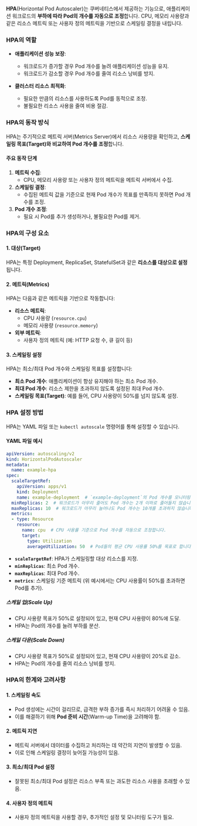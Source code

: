 **HPA**(Horizontal Pod Autoscaler)는 쿠버네티스에서 제공하는 기능으로, 애플리케이션 워크로드의 **부하에 따라 Pod의 개수를 자동으로 조정**합니다. CPU, 메모리 사용량과 같은 리소스 메트릭 또는 사용자 정의 메트릭을 기반으로 스케일링 결정을 내립니다.

### HPA의 역할

- **애플리케이션 성능 보장**:
    - 워크로드가 증가할 경우 Pod 개수를 늘려 애플리케이션 성능을 유지.
    - 워크로드가 감소할 경우 Pod 개수를 줄여 리소스 낭비를 방지.

- **클러스터 리소스 최적화**:
    - 필요한 만큼의 리소스를 사용하도록 Pod를 동적으로 조정.
    - 불필요한 리소스 사용을 줄여 비용 절감.

### HPA의 동작 방식

HPA는 주기적으로 메트릭 서버(Metrics Server)에서 리소스 사용량을 확인하고, **스케일링 목표(Target)와 비교하여 Pod 개수를 조정**합니다.

#### **주요 동작 단계**

1. **메트릭 수집**:
    - CPU, 메모리 사용량 또는 사용자 정의 메트릭을 메트릭 서버에서 수집.
2. **스케일링 결정**:
    - 수집된 메트릭 값을 기준으로 현재 Pod 개수가 목표를 만족하지 못하면 Pod 개수를 조정.
3. **Pod 개수 조정**:
    - 필요 시 Pod를 추가 생성하거나, 불필요한 Pod를 제거.

### HPA의 구성 요소

#### 1. 대상(Target)

HPA는 특정 Deployment, ReplicaSet, StatefulSet과 같은 **리소스를 대상으로 설정**됩니다.

#### 2. 메트릭(Metrics)

HPA는 다음과 같은 메트릭을 기반으로 작동합니다:

- **리소스 메트릭**:
    - CPU 사용량 (`resource.cpu`)
    - 메모리 사용량 (`resource.memory`)
- **외부 메트릭**:
    - 사용자 정의 메트릭 (예: HTTP 요청 수, 큐 길이 등)

#### 3. 스케일링 설정

HPA는 최소/최대 Pod 개수와 스케일링 목표를 설정합니다:

- **최소 Pod 개수**: 애플리케이션이 항상 유지해야 하는 최소 Pod 개수.
- **최대 Pod 개수**: 리소스 제한을 초과하지 않도록 설정된 최대 Pod 개수.
- **스케일링 목표(Target)**: 예를 들어, CPU 사용량이 50%를 넘지 않도록 설정.


### HPA 설정 방법

HPA는 YAML 파일 또는 `kubectl autoscale` 명령어를 통해 설정할 수 있습니다.

#### YAML 파일 예시
```yaml
apiVersion: autoscaling/v2
kind: HorizontalPodAutoscaler
metadata:
  name: example-hpa
spec:
  scaleTargetRef:
    apiVersion: apps/v1
    kind: Deployment
    name: example-deployment  # `example-deployment`의 Pod 개수를 모니터링합니다.
  minReplicas: 2  # 워크로드가 아무리 줄어도 Pod 개수는 2개 이하로 줄어들지 않습니다.
  maxReplicas: 10  # 워크로드가 아무리 늘어나도 Pod 개수는 10개를 초과하지 않습니다.
  metrics:
  - type: Resource
    resource:
      name: cpu  # CPU 사용률 기준으로 Pod 개수를 자동으로 조정합니다.
      target:
        type: Utilization
        averageUtilization: 50  # Pod들의 평균 CPU 사용률 50%를 목표로 합니다.
```
- **`scaleTargetRef`**: HPA가 스케일링할 대상 리소스를 지정.
- **`minReplicas`**: 최소 Pod 개수.
- **`maxReplicas`**: 최대 Pod 개수.
- **`metrics`**: 스케일링 기준 메트릭 (위 예시에서는 CPU 사용률이 50%를 초과하면 Pod를 추가).

##### 스케일 업(Scale Up)

- CPU 사용량 목표가 50%로 설정되어 있고, 현재 CPU 사용량이 80%에 도달.
- HPA는 Pod의 개수를 늘려 부하를 분산.

##### 스케일 다운(Scale Down)

- CPU 사용량 목표가 50%로 설정되어 있고, 현재 CPU 사용량이 20%로 감소.
- HPA는 Pod의 개수를 줄여 리소스 낭비를 방지.


### HPA의 한계와 고려사항

#### 1. 스케일링 속도

- Pod 생성에는 시간이 걸리므로, 급격한 부하 증가를 즉시 처리하기 어려울 수 있음.
- 이를 해결하기 위해 **Pod 준비 시간**(Warm-up Time)을 고려해야 함.

#### 2. 메트릭 지연

- 메트릭 서버에서 데이터를 수집하고 처리하는 데 약간의 지연이 발생할 수 있음.
- 이로 인해 스케일링 결정이 늦어질 가능성이 있음.

#### 3. 최소/최대 Pod 설정

- 잘못된 최소/최대 Pod 설정은 리소스 부족 또는 과도한 리소스 사용을 초래할 수 있음.

#### 4. 사용자 정의 메트릭

- 사용자 정의 메트릭을 사용할 경우, 추가적인 설정 및 모니터링 도구가 필요.


